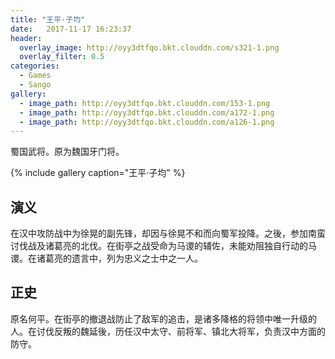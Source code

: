 ```yaml
---
title: "王平·子均"
date:   2017-11-17 16:23:37
header:
  overlay_image: http://oyy3dtfqo.bkt.clouddn.com/s321-1.png
  overlay_filter: 0.5
categories:
  - Games
  - Sango
gallery:
  - image_path: http://oyy3dtfqo.bkt.clouddn.com/153-1.png
  - image_path: http://oyy3dtfqo.bkt.clouddn.com/a172-1.png
  - image_path: http://oyy3dtfqo.bkt.clouddn.com/a126-1.png
---
```


蜀国武将。原为魏国牙门将。

{% include gallery caption="王平·子均" %}

## 演义

在汉中攻防战中为徐晃的副先锋，却因与徐晃不和而向蜀军投降。之後，参加南蛮讨伐战及诸葛亮的北伐。在街亭之战受命为马谡的辅佐，未能劝阻独自行动的马谡。在诸葛亮的遗言中，列为忠义之士中之一人。

## 正史

原名何平。在街亭的撤退战防止了敌军的追击，是诸多降格的将领中唯一升级的人。在讨伐反叛的魏延後，历任汉中太守、前将军、镇北大将军，负责汉中方面的防守。